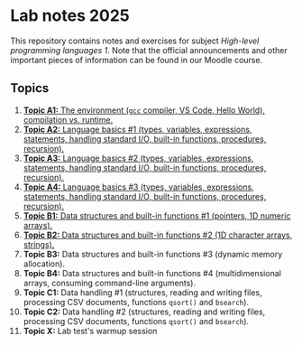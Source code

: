 # Lab notes 2025

This repository contains notes and exercises for subject *High-level programming languages 1*. Note that the official announcements and other important pieces of information can be found in our Moodle course.

## Topics

1. [**Topic A1:** The environment (`gcc` compiler, VS Code, Hello World), compilation vs. runtime.](./week-01/README.md)
1. [**Topic A2:** Language basics #1 (types, variables, expressions, statements, handling standard I/O, built-in functions, procedures, recursion).](./week-02/README.md)
1. [**Topic A3:** Language basics #2 (types, variables, expressions, statements, handling standard I/O, built-in functions, procedures, recursion).](./week-03/README.md)
1. [**Topic A4:** Language basics #3 (types, variables, expressions, statements, handling standard I/O, built-in functions, procedures, recursion).](./week-04/README.md)
1. [**Topic B1:** Data structures and built-in functions #1 (pointers, 1D numeric arrays).](./week-05/README.md)
1. [**Topic B2:** Data structures and built-in functions #2 (1D character arrays, strings).](./week-06/README.md)
1. **Topic B3:** Data structures and built-in functions #3 (dynamic memory allocation).
1. **Topic B4:** Data structures and built-in functions #4 (multidimensional arrays, consuming command-line arguments).
1. **Topic C1:** Data handling #1 (structures, reading and writing files, processing CSV documents, functions `qsort()` and `bsearch`).
1. **Topic C2:** Data handling #2 (structures, reading and writing files, processing CSV documents, functions `qsort()` and `bsearch`).
1. **Topic X:** Lab test's warmup session

